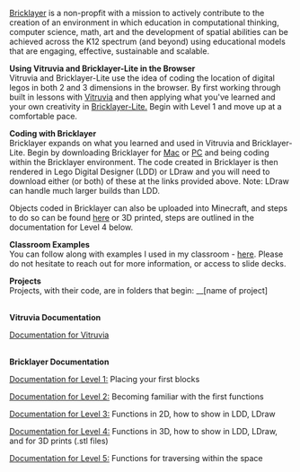<a href="https://bricklayerdotorg.wordpress.com" target="_blank">Bricklayer</a> is a non-propfit with a mission
to actively contribute to the creation of an environment in which education in 
computational thinking, computer science, math, art and the development of spatial 
abilities can be achieved across the K12 spectrum (and beyond) using educational 
models that are engaging, effective, sustainable and scalable.

<strong>Using Vitruvia and Bricklayer-Lite in the Browser</strong></br>
Vitruvia and Bricklayer-Lite use the idea of coding the location of digital legos in both 2 and 3 
dimensions in the browser. By first working through built in lessons with 
<a href="http://wintercoding.com/vitruvia_New/main.html#concepts/1/1">Vitruvia</a> and then applying
what you've learned and your own creativity in
<a href="https://bricklayer-lite.appspot.com/static/index.html" target="_blank">Bricklayer-Lite.</a>
Begin with Level 1 and move up at a comfortable pace. 

<strong>Coding with Bricklayer</strong></br>
Bricklayer expands on what you learned and used in Vitruvia and Bricklayer-Lite. 
Begin by downloading Bricklayer for <a href="https://bricklayerdotorg.wordpress.com/mac-os-download/" target="_blank">Mac</a>
or <a href="https://bricklayerdotorg.wordpress.com/windows-download/" target="_blank">PC</a> and being coding within
the Bricklayer environment. The code created in Bricklayer is then rendered in Lego Digital Designer (LDD)
or LDraw and you will need to download either (or both) of these at the links provided above. Note: LDraw can handle
much larger builds than LDD.

Objects coded in Bricklayer can also be uploaded into
Minecraft, and steps to do so can be found <a href="https://bricklayerdotorg.wordpress.com/minecraft-download/" target="_blank">
here</a> or 3D printed, steps are outlined in the documentation for Level 4 below. 

<strong>Classroom Examples</strong></br>
You can follow along with examples I used in my classroom - <a href="https://codecuddy.github.io/bricklayer/" target="_blank">here</a>. Please do not hesitate to reach out for more information, or access to slide decks. 

<strong>Projects</strong></br>
Projects, with their code, are in folders that begin: __[name of project]

</br><strong>Vitruvia Documentation</strong></br>

<a href="https://bricklayerdotorg.wordpress.com/vitruvia/"> Documentation for Vitruvia</a>

</br><strong>Bricklayer Documentation</strong></br>

<a href="https://bricklayerdotorg.wordpress.com/level-1-document/" target="_blank">Documentation for Level 1:</a> Placing your first blocks

<a href="https://bricklayerdotorg.wordpress.com/level-2-document/" target="_blank">Documentation for Level 2:</a> Becoming familiar with the first functions 

<a href="https://bricklayerdotorg.wordpress.com/level-3-document/" target="_blank">Documentation for Level 3:</a> Functions in 2D, how to show in LDD, LDraw

<a href="https://bricklayerdotorg.wordpress.com/level-4-document/" target="_blank">Documentation for Level 4:</a> Functions in 3D, how to show in LDD, LDraw, and for 3D prints (.stl files)

<a href="https://bricklayerdotorg.wordpress.com/level-5-document/" target="_blank">Documentation for Level 5:</a> Functions for traversing within the space 
